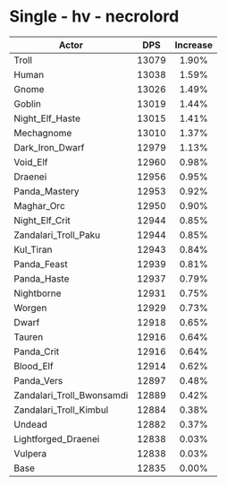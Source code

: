 # Single - hv - necrolord
| Actor | DPS | Increase |
|---|:---:|:---:|
|Troll|13079|1.90%|
|Human|13038|1.59%|
|Gnome|13026|1.49%|
|Goblin|13019|1.44%|
|Night_Elf_Haste|13015|1.41%|
|Mechagnome|13010|1.37%|
|Dark_Iron_Dwarf|12979|1.13%|
|Void_Elf|12960|0.98%|
|Draenei|12956|0.95%|
|Panda_Mastery|12953|0.92%|
|Maghar_Orc|12950|0.90%|
|Night_Elf_Crit|12944|0.85%|
|Zandalari_Troll_Paku|12944|0.85%|
|Kul_Tiran|12943|0.84%|
|Panda_Feast|12939|0.81%|
|Panda_Haste|12937|0.79%|
|Nightborne|12931|0.75%|
|Worgen|12929|0.73%|
|Dwarf|12918|0.65%|
|Tauren|12916|0.64%|
|Panda_Crit|12916|0.64%|
|Blood_Elf|12914|0.62%|
|Panda_Vers|12897|0.48%|
|Zandalari_Troll_Bwonsamdi|12889|0.42%|
|Zandalari_Troll_Kimbul|12884|0.38%|
|Undead|12882|0.37%|
|Lightforged_Draenei|12838|0.03%|
|Vulpera|12838|0.03%|
|Base|12835|0.00%|
